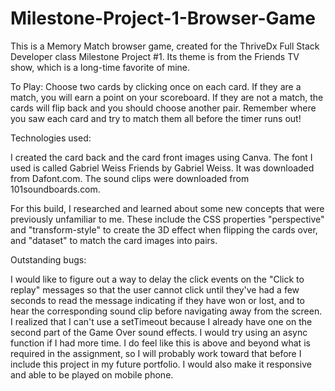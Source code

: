 # Milestone-Project-1-Browser-Game

This is a Memory Match browser game, created for the ThriveDx Full Stack Developer class Milestone Project #1. Its theme is from the Friends TV show, which is a long-time favorite of mine. 

To Play:  Choose two cards by clicking once on each card. If they are a match, you will earn a point on your scoreboard. If they are not a match, the cards will flip back and you should choose another pair. Remember where you saw each card and try to match them all before the timer runs out! 

Technologies used:  

I created the card back and the card front images using Canva. The font I used is called Gabriel Weiss Friends by Gabriel Weiss. It was downloaded from Dafont.com. The sound clips were downloaded from 101soundboards.com. 

For this build, I researched and learned about some new concepts that were previously unfamiliar to me. These include the CSS properties "perspective" and "transform-style" to create the 3D effect when flipping the cards over, and "dataset" to match the card images into pairs.

Outstanding bugs: 

I would like to figure out a way to delay the click events on the "Click to replay" messages so that the user cannot click until they've had a few seconds to read the message indicating if they have won or lost, and to hear the corresponding sound clip before navigating away from the screen. I realized that I can't use a setTimeout because I already have one on the second part of the Game Over sound effects. I would try using an async function if I had more time. I do feel like this is above and beyond what is required in the assignment, so I will probably work toward that before I include this project in my future portfolio. I would also make it responsive and able to be played on mobile phone.
